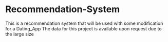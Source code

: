 # Recommendation-System

This is a recommendation system that will be used with some modification for a Dating_App
The data for this project is available upon request due to the large size
